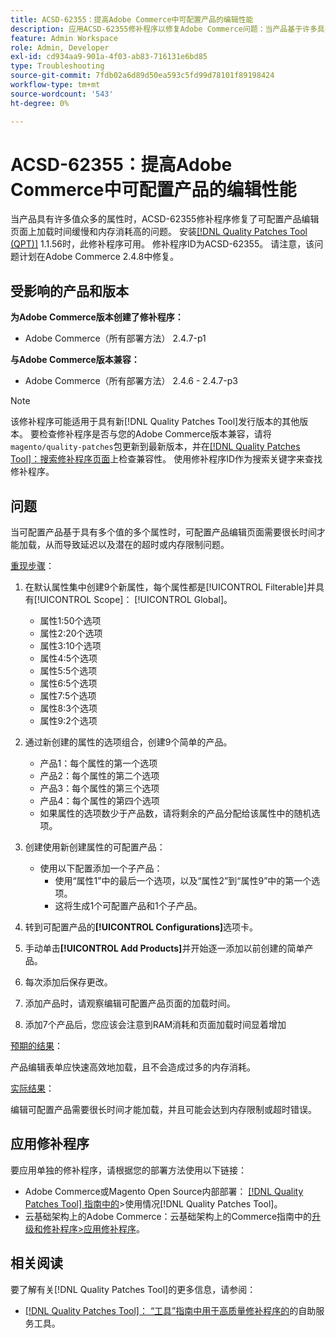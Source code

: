 ```yaml
---
title: ACSD-62355：提高Adobe Commerce中可配置产品的编辑性能
description: 应用ACSD-62355修补程序以修复Adobe Commerce问题：当产品基于许多具有许多值的属性时，该问题会导致可配置产品编辑页面加载缓慢。
feature: Admin Workspace
role: Admin, Developer
exl-id: cd934aa9-901a-4f03-ab83-716131e6bd85
type: Troubleshooting
source-git-commit: 7fdb02a6d89d50ea593c5fd99d78101f89198424
workflow-type: tm+mt
source-wordcount: '543'
ht-degree: 0%

---
```


# ACSD-62355：提高Adobe Commerce中可配置产品的编辑性能

当产品具有许多值众多的属性时，ACSD-62355修补程序修复了可配置产品编辑页面上加载时间缓慢和内存消耗高的问题。 安装[[!DNL Quality Patches Tool (QPT)]](/help/tools/quality-patches-tool/quality-patches-tool-to-self-serve-quality-patches.md) 1.1.56时，此修补程序可用。 修补程序ID为ACSD-62355。 请注意，该问题计划在Adobe Commerce 2.4.8中修复。

## 受影响的产品和版本

**为Adobe Commerce版本创建了修补程序：**

* Adobe Commerce（所有部署方法） 2.4.7-p1

**与Adobe Commerce版本兼容：**

* Adobe Commerce（所有部署方法） 2.4.6 - 2.4.7-p3

>[!NOTE]
>
>该修补程序可能适用于具有新[!DNL Quality Patches Tool]发行版本的其他版本。 要检查修补程序是否与您的Adobe Commerce版本兼容，请将`magento/quality-patches`包更新到最新版本，并在[[!DNL Quality Patches Tool]：搜索修补程序页面](https://experienceleague.adobe.com/tools/commerce-quality-patches/index.html)上检查兼容性。 使用修补程序ID作为搜索关键字来查找修补程序。

## 问题

当可配置产品基于具有多个值的多个属性时，可配置产品编辑页面需要很长时间才能加载，从而导致延迟以及潜在的超时或内存限制问题。

<u>重现步骤</u>：

1. 在默认属性集中创建9个新属性，每个属性都是[!UICONTROL Filterable]并具有[!UICONTROL Scope]： [!UICONTROL Global]。
   * 属性1:50个选项
   * 属性2:20个选项
   * 属性3:10个选项
   * 属性4:5个选项
   * 属性5:5个选项
   * 属性6:5个选项
   * 属性7:5个选项
   * 属性8:3个选项
   * 属性9:2个选项

1. 通过新创建的属性的选项组合，创建9个简单的产品。
   * 产品1：每个属性的第一个选项
   * 产品2：每个属性的第二个选项
   * 产品3：每个属性的第三个选项
   * 产品4：每个属性的第四个选项
   * 如果属性的选项数少于产品数，请将剩余的产品分配给该属性中的随机选项。

1. 创建使用新创建属性的可配置产品：
   * 使用以下配置添加一个子产品：
      * 使用“属性1”中的最后一个选项，以及“属性2”到“属性9”中的第一个选项。
      * 这将生成1个可配置产品和1个子产品。
1. 转到可配置产品的&#x200B;**[!UICONTROL Configurations]**&#x200B;选项卡。
1. 手动单击&#x200B;**[!UICONTROL Add Products]**&#x200B;并开始逐一添加以前创建的简单产品。
1. 每次添加后保存更改。
1. 添加产品时，请观察编辑可配置产品页面的加载时间。
1. 添加7个产品后，您应该会注意到RAM消耗和页面加载时间显着增加

<u>预期的结果</u>：

产品编辑表单应快速高效地加载，且不会造成过多的内存消耗。

<u>实际结果</u>：

编辑可配置产品需要很长时间才能加载，并且可能会达到内存限制或超时错误。

## 应用修补程序

要应用单独的修补程序，请根据您的部署方法使用以下链接：

* Adobe Commerce或Magento Open Source内部部署： [[!DNL Quality Patches Tool] 指南中的](/help/tools/quality-patches-tool/usage.md)>使用情况[!DNL Quality Patches Tool]。
* 云基础架构上的Adobe Commerce：云基础架构上的Commerce指南中的[升级和修补程序>应用修补程序](https://experienceleague.adobe.com/docs/commerce-cloud-service/user-guide/develop/upgrade/apply-patches.html)。

## 相关阅读

要了解有关[!DNL Quality Patches Tool]的更多信息，请参阅：

* [[!DNL Quality Patches Tool]： “工具”指南中用于高质量修补程序的](/help/tools/quality-patches-tool/quality-patches-tool-to-self-serve-quality-patches.md)的自助服务工具。
